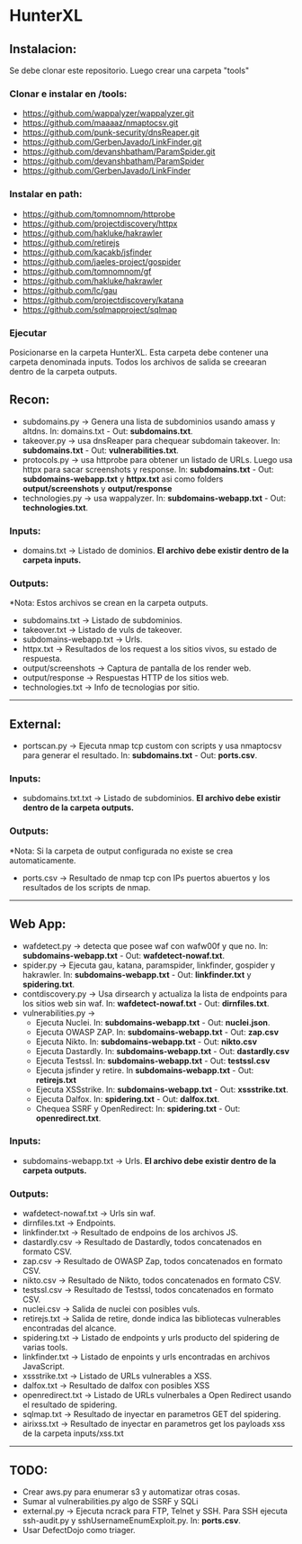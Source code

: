 # HunterXL

## Instalacion:
Se debe clonar este repositorio. Luego crear una carpeta "tools"

### Clonar e instalar en /tools: 
* https://github.com/wappalyzer/wappalyzer.git 
* https://github.com/maaaaz/nmaptocsv.git 
* https://github.com/punk-security/dnsReaper.git
* https://github.com/GerbenJavado/LinkFinder.git
* https://github.com/devanshbatham/ParamSpider.git
* https://github.com/devanshbatham/ParamSpider
* https://github.com/GerbenJavado/LinkFinder

### Instalar en path:
* https://github.com/tomnomnom/httprobe
* https://github.com/projectdiscovery/httpx
* https://github.com/hakluke/hakrawler
* https://github.com/retirejs
* https://github.com/kacakb/jsfinder
* https://github.com/jaeles-project/gospider
* https://github.com/tomnomnom/gf
* https://github.com/hakluke/hakrawler
* https://github.com/lc/gau
* https://github.com/projectdiscovery/katana
* https://github.com/sqlmapproject/sqlmap

### Ejecutar
Posicionarse en la carpeta HunterXL. Esta carpeta debe contener una carpeta denominada inputs. Todos los archivos de salida se creearan dentro de la carpeta outputs.

## Recon:
* subdomains.py -> Genera una lista de subdominios usando amass y altdns. In: domains.txt - Out: **subdomains.txt**.
* takeover.py -> usa dnsReaper para chequear subdomain takeover. In: **subdomains.txt** - Out: **vulnerabilities.txt**.
* protocols.py -> usa httprobe para obtener un listado de URLs. Luego usa httpx para sacar screenshots y response. In: **subdomains.txt** - Out: **subdomains-webapp.txt** y **httpx.txt** asi como folders **output/screenshots** y **output/response**
* technologies.py -> usa wappalyzer. In: **subdomains-webapp.txt** - Out: **technologies.txt**.

### Inputs:
* domains.txt -> Listado de dominios. **El archivo debe existir dentro de la carpeta inputs.**

### Outputs:
*Nota: Estos archivos se crean en la carpeta outputs.
* subdomains.txt -> Listado de subdominios.
* takeover.txt -> Listado de vuls de takeover.
* subdomains-webapp.txt -> Urls.
* httpx.txt -> Resultados de los request a los sitios vivos, su estado de respuesta.
* output/screenshots ->  Captura de pantalla de los render web.
* output/response -> Respuestas HTTP de los sitios web.
* technologies.txt -> Info de tecnologias por sitio.
---

## External:
* portscan.py -> Ejecuta nmap tcp custom con scripts y usa nmaptocsv para generar el resultado. In: **subdomains.txt** - Out: **ports.csv**.

### Inputs:
* subdomains.txt.txt ->  Listado de subdominios. **El archivo debe existir dentro de la carpeta outputs.**

### Outputs:
*Nota: Si la carpeta de output configurada no existe se crea automaticamente.
* ports.csv -> Resultado de nmap tcp con IPs puertos abuertos y los resultados de los scripts de nmap.

---

## Web App:
* wafdetect.py -> detecta que posee waf con wafw00f y que no. In: **subdomains-webapp.txt** - Out: **wafdetect-nowaf.txt**.
* spider.py -> Ejecuta gau, katana, paramspider, linkfinder, gospider y hakrawler. In: **subdomains-webapp.txt** - Out: **linkfinder.txt** y **spidering.txt**.
* contdiscovery.py -> Usa dirsearch y actualiza la lista de endpoints para los sitios web sin waf. In: **wafdetect-nowaf.txt** - Out: **dirnfiles.txt**.
* vulnerabilities.py ->
  * Ejecuta Nuclei. In: **subdomains-webapp.txt** - Out: **nuclei.json**.
  * Ejecuta OWASP ZAP. In: **subdomains-webapp.txt** - Out: **zap.csv**
  * Ejecuta Nikto. In: **subdomains-webapp.txt** - Out: **nikto.csv**
  * Ejecuta Dastardly. In: **subdomains-webapp.txt** - Out: **dastardly.csv**
  * Ejecuta Testssl. In: **subdomains-webapp.txt** - Out: **testssl.csv** 
  * Ejecuta jsfinder y retire. In **subdomains-webapp.txt** - Out: **retirejs.txt** 
  * Ejecuta XSSstrike. In: **subdomains-webapp.txt** - Out: **xssstrike.txt**.
  * Ejecuta Dalfox. In: **spidering.txt** - Out: **dalfox.txt**.
  * Chequea SSRF y OpenRedirect: In: **spidering.txt** - Out: **openredirect.txt**.

### Inputs:
* subdomains-webapp.txt -> Urls. **El archivo debe existir dentro de la carpeta outputs.**

### Outputs:
* wafdetect-nowaf.txt -> Urls sin waf.
* dirnfiles.txt -> Endpoints.
* linkfinder.txt -> Resultado de endpoins de los archivos JS.
* dastardly.csv -> Resultado de Dastardly, todos concatenados en formato CSV.
* zap.csv -> Resultado de OWASP Zap, todos concatenados en formato CSV.
* nikto.csv -> Resultado de Nikto, todos concatenados en formato CSV.
* testssl.csv -> Resultado de Testssl, todos concatenados en formato CSV.
* nuclei.csv -> Salida de nuclei con posibles vuls.
* retirejs.txt -> Salida de retire, donde indica las bibliotecas vulnerables encontradas del alcance.
* spidering.txt -> Listado de endpoints y urls producto del spidering de varias tools.
* linkfinder.txt -> Listado de enpoints y urls encontradas en archivos JavaScript.
* xssstrike.txt -> Listado de URLs vulnerables a XSS.
* dalfox.txt -> Resultado de dalfox con posibles XSS
* openredirect.txt -> Listado de URLs vulnerbales a Open Redirect usando el resultado de spidering.
* sqlmap.txt -> Resultado de inyectar en parametros GET del spidering.
* airixss.txt -> Resultado de inyectar en parametros get los payloads xss de la carpeta inputs/xss.txt

---

## TODO:
* Crear aws.py para enumerar s3 y automatizar otras cosas.
* Sumar al vulnerabilities.py algo de SSRF y SQLi
* external.py -> Ejecuta ncrack para FTP, Telnet y SSH. Para SSH ejecuta ssh-audit.py y sshUsernameEnumExploit.py. In: **ports.csv**.
* Usar DefectDojo como triager.
